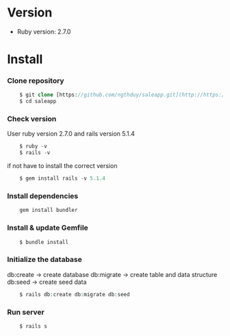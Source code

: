# Version

* Ruby version: 2.7.0


# Install

### Clone repository

```php
    $ git clone [https://github.com/ngthduy/saleapp.git](http://https://github.com/ngthduy/saleapp.git)
    $ cd saleapp
```
### Check version
User ruby version 2.7.0 and rails version 5.1.4
```php
    $ ruby -v
    $ rails -v
```
if not have to install the correct version
```php
    $ gem install rails -v 5.1.4
```

### Install dependencies
```php
    gem install bundler
```
### Install & update Gemfile
```php
    $ bundle install
```

### Initialize the database
db:create -> create database
db:migrate -> create table and data structure
db:seed -> create seed data
```php
    $ rails db:create db:migrate db:seed
``` 
### Run server
```php
    $ rails s
```


```php

```
